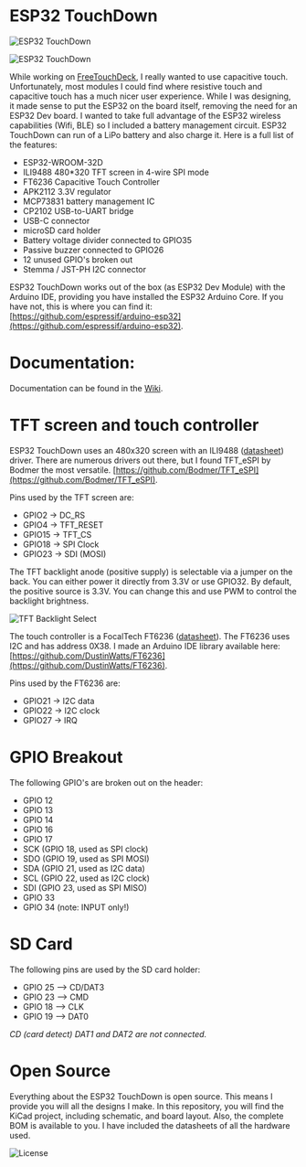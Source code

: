 # ESP32 TouchDown

![ESP32 TouchDown](http://www.dustinwatts.nl/ESP32-TouchDown/ESP32_TouchDown_2.jpg)

![ESP32 TouchDown](http://www.dustinwatts.nl/ESP32-TouchDown/ESP32_TouchDown_features.png)

While working on [FreeTouchDeck](https://github.com/DustinWatts/FreeTouchDeck), I really wanted to use capacitive touch. Unfortunately, most modules I could find where resistive touch and capacitive touch has a much nicer user experience. While I was designing, it made sense to put the ESP32 on the board itself, removing the need for an ESP32 Dev board. I wanted to take full advantage of the ESP32 wireless capabilities (Wifi, BLE) so I included a battery management circuit. ESP32 TouchDown can run of a LiPo battery and also charge it. Here is a full list of the features:

- ESP32-WROOM-32D
- ILI9488 480*320 TFT screen in 4-wire SPI mode
- FT6236 Capacitive Touch Controller
- APK2112 3.3V regulator
- MCP73831 battery management IC
- CP2102 USB-to-UART bridge
- USB-C connector
- microSD card holder
- Battery voltage divider connected to GPIO35
- Passive buzzer connected to GPIO26
- 12 unused GPIO's broken out
- Stemma / JST-PH I2C connector

ESP32 TouchDown works out of the box (as ESP32 Dev Module) with the Arduino IDE, providing you have installed the ESP32 Arduino Core. If you have not, this is where you can find it: [https://github.com/espressif/arduino-esp32](https://github.com/espressif/arduino-esp32).

# Documentation:

Documentation can be found in the [Wiki](https://github.com/DustinWatts/esp32-touchdown/wiki).

# TFT screen and touch controller

ESP32 TouchDown uses an 480x320 screen with an ILI9488 ([datasheet](https://github.com/DustinWatts/esp32-touchdown/blob/main/Hardware/Datasheets/ILITEK_ILI9488.pdf)) driver. There are numerous drivers out there, but I found TFT_eSPI by Bodmer the most versatile. [https://github.com/Bodmer/TFT_eSPI](https://github.com/Bodmer/TFT_eSPI). 

Pins used by the TFT screen are:

- GPIO2 -> DC_RS
- GPIO4 -> TFT_RESET
- GPIO15 -> TFT_CS
- GPIO18 -> SPI Clock
- GPIO23 -> SDI (MOSI)

The TFT backlight anode (positive supply) is selectable via a jumper on the back. You can either power it directly from 3.3V or use GPIO32. By default, the positive source is 3.3V. You can change this and use PWM to control the backlight brightness.

![TFT Backlight Select](http://www.dustinwatts.nl/ESP32-TouchDown/backlight_select.png)

The touch controller is a FocalTech FT6236 ([datasheet](https://github.com/DustinWatts/esp32-touchdown/blob/main/Hardware/Datasheets/FT6236-FocalTechSystems.pdf)). The FT6236 uses I2C and has address 0X38. I made an Arduino IDE library available here: [https://github.com/DustinWatts/FT6236](https://github.com/DustinWatts/FT6236).

Pins used by the FT6236 are:

- GPIO21 -> I2C data
- GPIO22 -> I2C clock
- GPIO27 -> IRQ

# GPIO Breakout

The following GPIO's are broken out on the header:

- GPIO 12
- GPIO 13
- GPIO 14
- GPIO 16
- GPIO 17
- SCK (GPIO 18, used as SPI clock)
- SDO (GPIO 19, used as SPI MOSI)
- SDA (GPIO 21, used as I2C data)
- SCL (GPIO 22, used as I2C clock)
- SDI (GPIO 23, used as SPI MISO)
- GPIO 33
- GPIO 34 (note: INPUT only!)

# SD Card

The following pins are used by the SD card holder:

- GPIO 25 --> CD/DAT3
- GPIO 23 --> CMD
- GPIO 18 --> CLK
- GPIO 19 --> DAT0

*CD (card detect) DAT1 and DAT2 are not connected.*

# Open Source

Everything about the ESP32 TouchDown is open source. This means I provide you will all the designs I make. In this repository, you will find the KiCad project, including schematic, and board layout. Also, the complete BOM is available to you. I have included the datasheets of all the hardware used.

![License](http://www.dustinwatts.nl/ESP32-TouchDown/license.svg)


